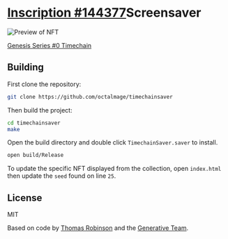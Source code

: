 [Inscription #144377](https://ordinals.com/inscription/57347468b137107d8e6eb25a5d4ef24647a715765a79dd84cede8a2758eb6527i0)Screensaver
=============================================

![Preview of NFT](preview.gif)

[Genesis Series #0 Timechain](https://generative.xyz/generative/1000001/57347468b137107d8e6eb25a5d4ef24647a715765a79dd84cede8a2758eb6527i0)

Building
------

First clone the repository: 

```sh
git clone https://github.com/octalmage/timechainsaver
```

Then build the project: 

```sh
cd timechainsaver
make
```

Open the build directory and double click `TimechainSaver.saver` to install. 

```sh
open build/Release
```

To update the specific NFT displayed from the collection, open `index.html` then update the `seed` found on line `25`.

License
------

MIT

Based on code by [Thomas Robinson](https://github.com/tlrobinson/WebSaver) and the [Generative Team](https://generative.xyz).